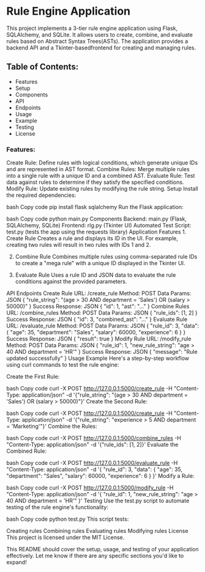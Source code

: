 # Rule Engine Application 
This project implements a 3-tier rule engine application using Flask, SQLAlchemy, and SQLite. It allows users to create, combine, and evaluate rules based on Abstract Syntax Trees(ASTs). The application provides a backend API and a Tkinter-basedfrontend for creating and managing rules.

## Table of Contents:
* Features
* Setup
* Components
* API
* Endpoints
* Usage
* Example
* Testing
* License

### Features:

Create Rule: Define rules with logical
conditions, which generate unique IDs and are represented in AST format.
Combine Rules: Merge multiple rules into a single rule with a unique ID
and a combined AST. Evaluate Rule: Test data against rules to determine
if they satisfy the specified conditions. Modify Rule: Update existing
rules by modifying the rule string. Setup Install the required
dependencies:

bash Copy code pip install flask sqlalchemy Run the Flask application:

bash Copy code python main.py Components Backend: main.py (Flask,
SQLAlchemy, SQLite) Frontend: rlg.py (Tkinter UI) Automated Test Script:
test.py (tests the app using the requests library) Application
Features 1. Create Rule Creates a rule and displays its ID in the UI.
For example, creating two rules will result in two rules with IDs 1 and
2.

2.  Combine Rule Combines multiple rules using comma-separated rule IDs
    to create a "mega rule" with a unique ID displayed in the Tkinter
    UI.

3.  Evaluate Rule Uses a rule ID and JSON data to evaluate the rule
    conditions against the provided parameters.

API Endpoints Create Rule URL: /create_rule Method: POST Data Params:
JSON { "rule_string": "(age \> 30 AND department = 'Sales') OR (salary
\> 50000)" } Success Response: JSON { "id": 1, "ast": "..." } Combine
Rules URL: /combine_rules Method: POST Data Params: JSON { "rule_ids":
\[1, 2\] } Success Response: JSON { "id": 3, "combined_ast": "..." }
Evaluate Rule URL: /evaluate_rule Method: POST Data Params: JSON {
"rule_id": 3, "data": { "age": 35, "department": "Sales", "salary":
60000, "experience": 6 } } Success Response: JSON { "result": true }
Modify Rule URL: /modify_rule Method: POST Data Params: JSON {
"rule_id": 1, "new_rule_string": "age \> 40 AND department = 'HR'" }
Success Response: JSON { "message": "Rule updated successfully" } Usage
Example Here's a step-by-step workflow using curl commands to test the
rule engine:

Create the First Rule:

bash Copy code curl -X POST http://127.0.0.1:5000/create_rule -H
"Content-Type: application/json" -d '{"rule_string": "(age \> 30 AND
department = 'Sales') OR (salary \> 50000)"}' Create the Second Rule:

bash Copy code curl -X POST http://127.0.0.1:5000/create_rule -H
"Content-Type: application/json" -d '{"rule_string": "experience \> 5
AND department = 'Marketing'"}' Combine the Rules:

bash Copy code curl -X POST http://127.0.0.1:5000/combine_rules -H
"Content-Type: application/json" -d '{"rule_ids": \[1, 2\]}' Evaluate
the Combined Rule:

bash Copy code curl -X POST http://127.0.0.1:5000/evaluate_rule -H
"Content-Type: application/json" -d '{ "rule_id": 3, "data": { "age":
35, "department": "Sales", "salary": 60000, "experience": 6 } }' Modify
a Rule:

bash Copy code curl -X POST http://127.0.0.1:5000/modify_rule -H
"Content-Type: application/json" -d '{ "rule_id": 1, "new_rule_string":
"age \> 40 AND department = 'HR'" }' Testing Use the test.py script to
automate testing of the rule engine's functionality:

bash Copy code python test.py This script tests:

Creating rules Combining rules Evaluating rules Modifying rules License
This project is licensed under the MIT License.

This README should cover the setup, usage, and testing of your
application effectively. Let me know if there are any specific sections
you'd like to expand!
